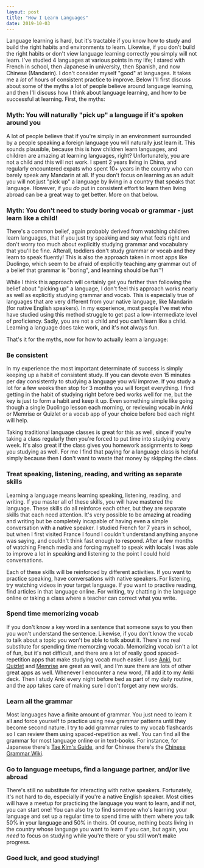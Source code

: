 ```yaml
---
layout: post
title: "How I Learn Languages"
date: 2019-10-03
---
```


Language learning is hard, but it's tractable if you know how to study and build the right habits and environments to learn. Likewise, if you don't build the right habits or don't view language learning correctly you simply will not learn. I've studied 4 languages at various points in my life; I stared with French in school, then Japanese in university, then Spanish, and now Chinese (Mandarin). I don't consider myself "good" at languages. It takes me a _lot_ of hours of consistent practice to improve. Below I'll first discuss about some of the myths a lot of people believe around language learning, and then I'll discuss how I think about language learning, and how to be successful at learning. First, the myths:

### Myth: You will naturally "pick up" a language if it's spoken around you

A lot of people believe that if you're simply in an environment surrounded by a people speaking a foreign language you will naturally just learn it. This sounds plausible, because this is how children learn languages, and children are amazing at learning languages, right? Unfortunately, you are not a child and this will not work. I spent 2 years living in China, and regularly encountered expats who spent 10+ years in the country who can barely speak any Mandarin at all. If you don't focus on learning as an adult you will not just "pick up" a language by living in a country that speaks that language. However, if you _do_ put in consistent effort to learn then living abroad can be a great way to get better. More on that below.

### Myth: You don't need to study boring vocab or grammar - just learn like a child!

There's a common belief, again probably derived from watching children learn languages, that if you just try speaking and say what feels right and don't worry too much about explicitly studying grammar and vocabulary that you'll be fine. Afterall, toddlers don't study grammar or vocab and they learn to speak fluently! This is also the approach taken in most apps like Duolingo, which seem to be afraid of explicitly teaching any grammar out of a belief that grammar is "boring", and learning should be fun™!

While I think this approach will certainly get you farther than following the belief about "picking up" a language, I don't feel this approach works nearly as well as explicitly studying grammar and vocab. This is especially true of languages that are very different from your native language, like Mandarin (for native English speakers). In my experience, most people I've met who have studied using this method struggle to get past a low-intermediate level of proficiency. Sadly, you are not a child and you can't learn like a child. Learning a language does take work, and it's not always fun.

That's it for the myths, now for how to actually learn a language:

### Be consistent

In my experience the most important determinate of success is simply keeping up a habit of consistent study. If you can devote even 15 minutes per day consistently to studying a language you _will_ improve. If you study a lot for a few weeks then stop for 3 months you will forget everything. I find getting in the habit of studying right before bed works well for me, but the key is just to form a habit and keep it up. Even something simple like going though a single Duolingo lesson each morning, or reviewing vocab in Anki or Memrise or Quizlet or a vocab app of your choice before bed each night will help.

Taking traditional language classes is great for this as well, since if you're taking a class regularly then you're forced to put time into studying every week. It's also great if the class gives you homework assignments to keep you studying as well. For me I find that paying for a language class is helpful simply because then I don't want to waste that money by skipping the class.

### Treat speaking, listening, reading, and writing as separate skills

Learning a language means learning speaking, listening, reading, and writing. If you master all of these skills, you will have mastered the language. These skills do all reinforce each other, but they are separate skills that each need attention. It's very possible to be amazing at reading and writing but be completely incapable of having even a simple conversation with a native speaker. I studied French for 7 years in school, but when I first visited France I found I couldn't understand anything anyone was saying, and couldn't think fast enough to respond. After a few months of watching French media and forcing myself to speak with locals I was able to improve a lot in speaking and listening to the point I could hold conversations.

Each of these skills will be reinforced by different activities. If you want to practice speaking, have conversations with native speakers. For listening, try watching videos in your target language. If you want to practive reading, find articles in that language online. For writing, try chatting in the language online or taking a class where a teacher can correct what you write.

### Spend time memorizing vocab

If you don't know a key word in a sentence that someone says to you then you won't understand the sentence. Likewise, if you don't know the vocab to talk about a topic you won't be able to talk about it. There's no real substitute for spending time memorzing vocab. Memorizing vocab isn't a lot of fun, but it's not difficult, and there are a lot of really good spaced-repetition apps that make studying vocab much easier. I use [Anki](https://apps.ankiweb.net/), but [Quizlet](https://quizlet.com) and [Memrise](https://www.memrise.com/) are great as well, and I'm sure there are lots of other great apps as well. Whenever I encounter a new word, I'll add it to my Anki deck. Then I study Anki every night before bed as part of my daily routine, and the app takes care of making sure I don't forget any new words.

### Learn all the grammar

Most languages have a finite amount of grammar. You just need to learn it all and force yourself to practice using new grammar patterns until they become second nature. I try to add grammar rules to my vocab flashcards so I can review them using spaced-repetition as well. You can find all the grammar for most language online or in text-books. For instance, for Japanese there's [Tae Kim's Guide](http://www.guidetojapanese.org/learn/grammar), and for Chinese there's the [Chinese Grammar Wiki](https://resources.allsetlearning.com/chinese/grammar/).

### Go to language meetups, find a language partner, and/or live abroad

There's still no substitute for interacting with native speakers. Fortunately, it's not hard to do, especially if you're a native English speaker. Most cities will have a meetup for practicing the language you want to learn, and if not, you can start one! You can also try to find someone who's learning your language and set up a regular time to spend time with them where you talk 50% in your language and 50% in theirs. Of course, nothing beats living in the country whose language you want to learn if you can, but again, you _need_ to focus on studying while you're there or you still won't make progress.

### Good luck, and good studying!
